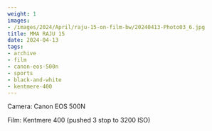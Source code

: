 ```yaml
---
weight: 1
images:
- /images/2024/April/raju-15-on-film-bw/20240413-Photo03_6.jpg
title: MMA RAJU 15
date: 2024-04-13
tags:
- archive
- film
- canon-eos-500n
- sports
- black-and-white
- kentmere-400
---
```


Camera: Canon EOS 500N

Film: Kentmere 400 (pushed 3 stop to 3200 ISO)